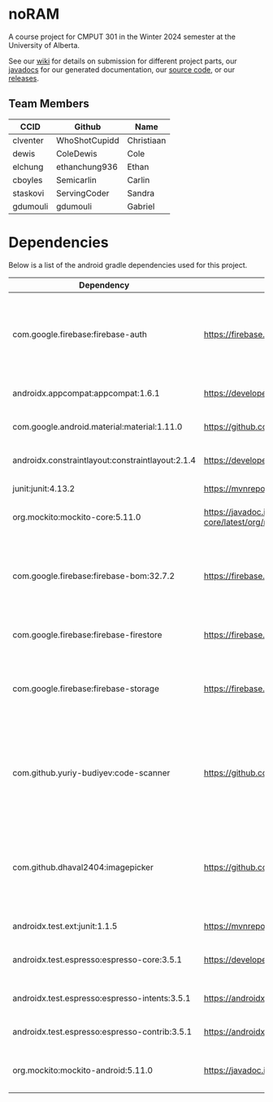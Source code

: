 # noRAM
A course project for CMPUT 301 in the Winter 2024 semester at the University of Alberta.

See our [wiki](https://github.com/CMPUT301W24T01/noRAM/wiki) for details on submission for different project parts,
our [javadocs](https://github.com/CMPUT301W24T01/noRAM/tree/master/doc/javadocs) for our generated documentation, our [source code](https://github.com/CMPUT301W24T01/noRAM/tree/master/code/noRAM), or our [releases](https://github.com/CMPUT301W24T01/noRAM/releases).

## Team Members

| CCID          | Github        | Name          |
| ------------- | ------------- | ------------- | 
| clventer      | WhoShotCupidd | Christiaan    | 
| dewis         | ColeDewis     | Cole          | 
| elchung       | ethanchung936 | Ethan         | 
| cboyles       | Semicarlin    | Carlin        | 
| staskovi      | ServingCoder  | Sandra        | 
| gdumouli      | gdumouli      | Gabriel       | 

# Dependencies
Below is a list of the android gradle dependencies used for this project.

| Dependency                                     | URL                                                                             | Use Case
| ---------------------------------------------- | ------------------------------------------------------------------------------- | ----------------------------------------------
com.google.firebase:firebase-auth                | https://firebase.google.com/docs/auth                                           | For providing authentication services for users so they can be identified between app occurrences. 
androidx.appcompat:appcompat:1.6.1               | https://developer.android.com/jetpack/androidx/releases/appcompat               | Standard activity library. 
com.google.android.material:material:1.11.0      | https://github.com/material-components/material-components-android              | Standard material UI elements. 
androidx.constraintlayout:constraintlayout:2.1.4 | https://developer.android.com/jetpack/androidx/releases/constraintlayout        | Standard constraint layout for xml. 
junit:junit:4.13.2                               | https://mvnrepository.com/artifact/junit/junit/4.13.2                           | Standard junit unit tests. 
org.mockito:mockito-core:5.11.0                  | https://javadoc.io/doc/org.mockito/mockito-core/latest/org/mockito/Mockito.html | Mocking objects for unit testing. 
com.google.firebase:firebase-bom:32.7.2          | https://firebase.google.com/support/release-notes/android                       | Firebase database connection that contains all the data including the photos and all users. 
com.google.firebase:firebase-firestore           | https://firebase.google.com/docs/firestore/quickstart                           | Firebase firestore connection.  
com.google.firebase:firebase-storage             | https://firebase.google.com/docs/storage                                        | Firebase storage connection that allows us to access the stored images. 
com.github.yuriy-budiyev:code-scanner            | https://github.com/yuriy-budiyev/code-scanner                                   | QR Code scanner that the user will use to join an event. Generates through XZing QR codes as well. 
com.github.dhaval2404:imagepicker                | https://github.com/Dhaval2404/ImagePicker                                       | To upload photos from device to be used as a profile picture for the user and event photos for events. 
androidx.test.ext:junit:1.1.5                    | https://mvnrepository.com/artifact/org.junit                                    | Standard junit library. 
androidx.test.espresso:espresso-core:3.5.1       | https://developer.android.com/jetpack/androidx/releases/test                    | Standard espresso testing library. 
androidx.test.espresso:espresso-intents:3.5.1    | https://androidx.tech/artifacts/test.espresso/espresso-intents/                 | Espresso intent functions. 
androidx.test.espresso:espresso-contrib:3.5.1    | https://androidx.tech/artifacts/test.espresso/espresso-contrib/                 | Espresso contrib functions. 
org.mockito:mockito-android:5.11.0               | https://javadoc.io/doc/org.mockito/mockito-android/latest/index.html            | Mockito android library for unit testing. 
